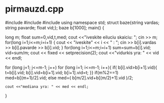 # pirmauzd.cpp
  
#include <iostream>
#include <fstream>
#include <iomanip>
using namespace std;
struct baze{string vardas; string pavarde; float vid;}; 
baze b[1000];
main() {    
		
long m;
float sum=0,vid,t,med;
cout <<"iveskite eiluciu skaiciu: ";
cin >> m;
for(long i=1;i<=m;i=i+1) {
cout << "iveskite" << i << " : ";
cin >> b[i].vardas >> b[i].pavarde >> b[i].vid;
}
for(long i=1;i<=m;i=i+1) sum=sum+b[i].vid;
vid=sum/m;
cout << fixed << setprecision(2);
cout <<"vidurkis yra: " << vid << endl;


for (long j=1; j<=m-1; j++)
for (long i=1; i<=m-1; i++){
	if( b[i].vid>b[i+1].vid){
		t=b[i].vid;
		b[i].vid=b[i+1].vid;
		b[i+1].vid=t;
	}}
	if(m%2==1) med=b[(m+1)/2].vid; else med=( b[m/2].vid+b[(m/2)+1].vid )/2;
	
	cout <<"mediana yra: " << med << endl; 
	
}
